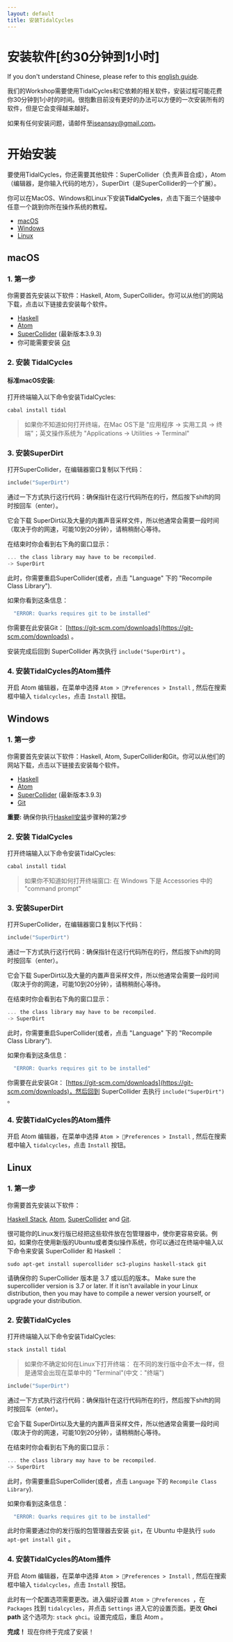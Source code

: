 ```yaml
---
layout: default
title: 安装TidalCycles
---
```


# 安装软件[约30分钟到1小时]

If you don't understand Chinese, please refer to this [english guide](https://tidalcycles.org/getting_started.html).

我们的Workshop需要使用TidalCycles和它依赖的相关软件，安装过程可能花费你30分钟到1小时的时间。很抱歉目前没有更好的办法可以方便的一次安装所有的软件，但是它会变得越来越好。

如果有任何安装问题，请邮件至<iseansay@gmail.com>。


# 开始安装

要使用TidalCycles，你还需要其他软件：SuperCollider（负责声音合成），Atom（编辑器，是你输入代码的地方），SuperDirt（是SuperCollider的一个扩展）。

你可以在MacOS、Windows和Linux下安装**TidalCycles**，点击下面三个链接中任意一个跳到你所在操作系统的教程。

* [macOS](#macos)
* [Windows](#windows)
* [Linux](#linux)

## macOS

### 1. 第一步

你需要首先安装以下软件：Haskell, Atom, SuperCollider。你可以从他们的网站下载，点击以下链接去安装每个软件。

* [Haskell](https://www.haskell.org/platform/)
* [Atom](https://atom.io/)
* [SuperCollider](http://supercollider.github.io/download) (最新版本3.9.3)
* 你可能需要安装 [Git](https://git-scm.com/)

<!-- You will need the SuperCollider sc3-plugins for using many of the synths included in
SuperDirt. Most of the examples in the documentation will still work, so you could
skip this step and return to it later. You can install the latest version from
[github](https://github.com/supercollider/sc3-plugins) according to
the instructions there. -->

### 2. 安装 TidalCycles

#### 标准macOS安装:

打开终端输入以下命令安装TidalCycles:

~~~~bash
cabal install tidal
~~~~

> 如果你不知道如何打开终端，在Mac OS下是 "应用程序 -> 实用工具 -> 终端"；英文操作系统为 "Applications -> Utilities -> Terminal"


### 3. 安装SuperDirt

打开SuperCollider，在编辑器窗口复制以下代码：

~~~~c
include("SuperDirt")
~~~~

通过一下方式执行这行代码：确保指针在这行代码所在的行，然后按下shift的同时按回车（enter）。

它会下载 SuperDirt以及大量的内置声音采样文件，所以他通常会需要一段时间（取决于你的网速，可能10到20分钟），请稍稍耐心等待。

在结束时你会看到右下角的窗口显示：

~~~~c
... the class library may have to be recompiled.
-> SuperDirt
~~~~

此时，你需要重启SuperCollider(或者，点击 "Language" 下的 "Recompile Class Library").

如果你看到这条信息：

~~~~c
  "ERROR: Quarks requires git to be installed"
~~~~

你需要在此安装Git：
[https://git-scm.com/downloads](https://git-scm.com/downloads) 。

安装完成后回到 SuperCollider 再次执行 `include("SuperDirt")` 。

### 4. 安装TidalCycles的Atom插件

开启 Atom 编辑器，在菜单中选择 `Atom > Preferences > Install` , 然后在搜索框中输入 `tidalcycles`，点击 `Install` 按钮。

## Windows

### 1. 第一步

你需要首先安装以下软件：Haskell, Atom, SuperCollider和Git。你可以从他们的网站下载，点击以下链接去安装每个软件。

* [Haskell](https://www.haskell.org/platform/)
* [Atom](https://atom.io/)
* [SuperCollider](http://supercollider.github.io/download) (最新版本3.9.3)
* [Git](https://git-scm.com/)

**重要:** 确保你执行[Haskell安装]((https://www.haskell.org/platform/#windows).)步骤种的第2步


<!-- **重要:** When installing SuperCollider, you must also download the `sc3-plugins`
zip file. Run SuperCollider once in order to create user directories. Then open
the zip file and extract the `SC3plugins` directory to
`C:\Users\<username>\AppData\Local\SuperCollider\Extensions`. You may have to
manually create the `Extensions` directory. Restart SuperCollider so that it finds
the `SC3plugins` directory. -->

### 2. 安装 TidalCycles

打开终端输入以下命令安装TidalCycles:

~~~~bash
cabal install tidal 
~~~~

> 如果你不知道如何打开终端窗口: 在 Windows 下是 Accessories 中的 "command prompt"

### 3. 安装SuperDirt

打开SuperCollider，在编辑器窗口复制以下代码：

~~~~c
include("SuperDirt")
~~~~

通过一下方式执行这行代码：确保指针在这行代码所在的行，然后按下shift的同时按回车（enter）。

它会下载 SuperDirt以及大量的内置声音采样文件，所以他通常会需要一段时间（取决于你的网速，可能10到20分钟），请稍稍耐心等待。

在结束时你会看到右下角的窗口显示：

~~~~c
... the class library may have to be recompiled.
-> SuperDirt
~~~~

此时，你需要重启SuperCollider(或者，点击 "Language" 下的 "Recompile Class Library").

如果你看到这条信息：

~~~~c
  "ERROR: Quarks requires git to be installed"
~~~~

你需要在此安装Git：
[https://git-scm.com/downloads](https://git-scm.com/downloads)，然后回到 SuperCollider 去执行 `include("SuperDirt")` 。

### 4. 安装TidalCycles的Atom插件

开启 Atom 编辑器，在菜单中选择 `Atom > Preferences > Install` , 然后在搜索框中输入 `tidalcycles`，点击 `Install` 按钮。

## Linux

### 1. 第一步

你需要首先安装以下软件：

[Haskell Stack](https://www.haskellstack.org/),
[Atom](https://atom.io/),
[SuperCollider](http://supercollider.github.io/download) and
[Git](https://git-scm.com/).

很可能你的Linux发行版已经把这些软件放在包管理器中，使你更容易安装。例如，如果你在使用新版的Ubuntu或者类似操作系统，你可以通过在终端中输入以下命令来安装 SuperCollider 和 Haskell ：

```
sudo apt-get install supercollider sc3-plugins haskell-stack git
```

请确保你的 SuperCollider 版本是 3.7 或以后的版本。
Make sure the supercollider version is 3.7 or later. If it isn't
available in your Linux distribution, then you may have to compile a
newer version yourself, or upgrade your distribution.


### 2. 安装TidalCycles

打开终端输入以下命令安装TidalCycles:

~~~~bash
stack install tidal
~~~~

> 如果你不确定如何在Linux下打开终端：
> 在不同的发行版中会不太一样，但是通常会出现在菜单中的 "Terminal"(中文："终端")

~~~~c
include("SuperDirt")
~~~~

通过一下方式执行这行代码：确保指针在这行代码所在的行，然后按下shift的同时按回车（enter）。

它会下载 SuperDirt以及大量的内置声音采样文件，所以他通常会需要一段时间（取决于你的网速，可能10到20分钟），请稍稍耐心等待。

在结束时你会看到右下角的窗口显示：

~~~~c
... the class library may have to be recompiled.
-> SuperDirt
~~~~

此时，你需要重启SuperCollider(或者，点击 `Language` 下的 `Recompile Class Library`).

如果你看到这条信息：

~~~~c
  "ERROR: Quarks requires git to be installed"
~~~~

此时你需要通过你的发行版的包管理器去安装 `git`，在 Ubuntu 中是执行 `sudo apt-get install git` 。

### 4. 安装TidalCycles的Atom插件

开启 Atom 编辑器，在菜单中选择 `Atom > Preferences > Install` , 然后在搜索框中输入 `tidalcycles`，点击 `Install` 按钮。

此时有一个配置选项需要更改。进入偏好设置 `Atom > Preferences `，在 `Packages` 找到 `tidalcycles`，并点击 `Settings` 进入它的设置页面。更改 **Ghci path** 这个选项为: `stack ghci`。设置完成后，重启 Atom 。

**完成！** 现在你终于完成了安装！
